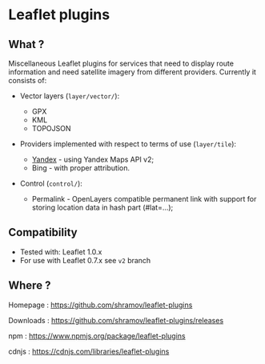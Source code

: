 Leaflet plugins
============

What ?
------

Miscellaneous Leaflet plugins for services that need to display
route information and need satellite imagery from different providers.
Currently it consists of:

 - Vector layers (`layer/vector/`):
   * GPX
   * KML
   * TOPOJSON

 - Providers implemented with respect to terms of use (`layer/tile`):
   * [Yandex][Yandex.md] - using Yandex Maps API v2;
   * Bing - with proper attribution.

 - Control (`control/`):
   * Permalink - OpenLayers compatible permanent link with support for storing location data in hash part (#lat=...);

[Yandex.md]: https://github.com/shramov/leaflet-plugins/blob/master/layer/tile/Yandex.md


Compatibility
------
 - Tested with: Leaflet 1.0.x
 - For use with Leaflet 0.7.x see `v2` branch


Where ?
------

Homepage : https://github.com/shramov/leaflet-plugins

Downloads : https://github.com/shramov/leaflet-plugins/releases

npm : https://www.npmjs.org/package/leaflet-plugins

cdnjs : https://cdnjs.com/libraries/leaflet-plugins
